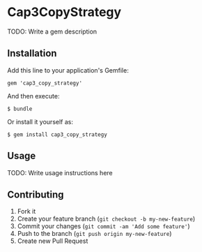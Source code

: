 # Cap3CopyStrategy

TODO: Write a gem description

## Installation

Add this line to your application's Gemfile:

    gem 'cap3_copy_strategy'

And then execute:

    $ bundle

Or install it yourself as:

    $ gem install cap3_copy_strategy

## Usage

TODO: Write usage instructions here

## Contributing

1. Fork it
2. Create your feature branch (`git checkout -b my-new-feature`)
3. Commit your changes (`git commit -am 'Add some feature'`)
4. Push to the branch (`git push origin my-new-feature`)
5. Create new Pull Request
